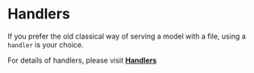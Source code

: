# Handlers

If you prefer the old classical way of serving a model with a file, using a `handler` is your choice.

For details of handlers, please visit [**Handlers**](/src/handlers)

